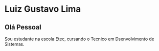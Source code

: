 #  Luiz Gustavo Lima

##  Olá Pessoal 

Sou estudante na escola Etec, cursando o Tecnico em Dsenvolvimento de Sistemas.

